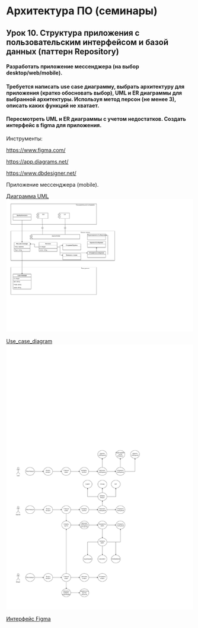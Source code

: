 # Архитектура ПО (семинары)

## Урок 10. Структура приложения с пользовательским интерфейсом и базой данных (паттерн Repository)

#### Разработать приложение мессенджера (на выбор desktop/web/mobile). 
#### Требуется написать use case диаграмму, выбрать архитектуру для приложения (кратко обосновать выбор), UML и ER диаграммы для выбранной архитектуры. Используя метод персон (не менее 3), описать каких функций не хватает. 
#### Пересмотреть UML и ER диаграммы с учетом недостатков. Создать интерфейс в figma для приложения.

Инструменты:

https://www.figma.com/

https://app.diagrams.net/

https://www.dbdesigner.net/

Приложение мессенджера (mobile).

[Диаграмма UML](https://drive.google.com/file/d/15YerRTAWl3EiaiErK-ZnkBdAbWCUSqTd/view?usp=sharing)
![alt](/Lesson10/Map-gis-homework10_UML.drawio.png)


[Use_case_diagram](https://drive.google.com/file/d/15YerRTAWl3EiaiErK-ZnkBdAbWCUSqTd/view?usp=sharing)
![alt](/Lesson10/Map-gis-homework10.drawio.png)

[Интерфейс Figma](https://www.figma.com/file/iH8QC0MI06WbvXA3Yqc8v0/Messenger-UI-Screens?type=design&node-id=0%3A11130&mode=design&t=js1vG2Xzgr3wfx9Q-1)